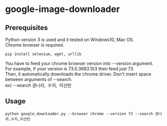 # google-image-downloader

## Prerequisites
Python version 3 is used and it tested on Windows10, Mac OS.  
Chrome browser is required.  
```
pip install selenium, wget, urllib
```
You have to feed your chrome browser version into --version argument.  
For example, if your version is 73.0.3683.103 then feed just 73.  
Then, it automatically downloads the chrome driver.
Don't insert space between arguments of --search.  
ex) --search 권나라,` `수지,` `이선빈  
## Usage
```
python google_downloader.py --browser chrome --version 73 --search 권나라,수지,이선빈
```

